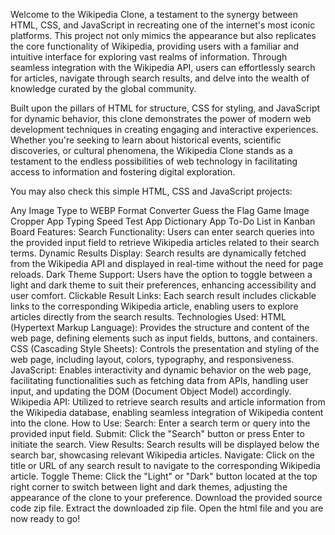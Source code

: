 Welcome to the Wikipedia Clone, a testament to the synergy between HTML, CSS, and JavaScript in recreating one of the internet's most iconic platforms. This project not only mimics the appearance but also replicates the core functionality of Wikipedia, providing users with a familiar and intuitive interface for exploring vast realms of information. Through seamless integration with the Wikipedia API, users can effortlessly search for articles, navigate through search results, and delve into the wealth of knowledge curated by the global community.

Built upon the pillars of HTML for structure, CSS for styling, and JavaScript for dynamic behavior, this clone demonstrates the power of modern web development techniques in creating engaging and interactive experiences. Whether you're seeking to learn about historical events, scientific discoveries, or cultural phenomena, the Wikipedia Clone stands as a testament to the endless possibilities of web technology in facilitating access to information and fostering digital exploration.


You may also check this simple HTML, CSS and JavaScript projects:

Any Image Type to WEBP Format Converter
Guess the Flag Game
Image Cropper App
Typing Speed Test App
Dictionary App
To-Do List in Kanban Board
Features:
Search Functionality: Users can enter search queries into the provided input field to retrieve Wikipedia articles related to their search terms.
Dynamic Results Display: Search results are dynamically fetched from the Wikipedia API and displayed in real-time without the need for page reloads.
Dark Theme Support: Users have the option to toggle between a light and dark theme to suit their preferences, enhancing accessibility and user comfort.
Clickable Result Links: Each search result includes clickable links to the corresponding Wikipedia article, enabling users to explore articles directly from the search results.
Technologies Used:
HTML (Hypertext Markup Language): Provides the structure and content of the web page, defining elements such as input fields, buttons, and containers.
CSS (Cascading Style Sheets): Controls the presentation and styling of the web page, including layout, colors, typography, and responsiveness.
JavaScript: Enables interactivity and dynamic behavior on the web page, facilitating functionalities such as fetching data from APIs, handling user input, and updating the DOM (Document Object Model) accordingly.
Wikipedia API: Utilized to retrieve search results and article information from the Wikipedia database, enabling seamless integration of Wikipedia content into the clone.
How to Use:
Search: Enter a search term or query into the provided input field.
Submit: Click the "Search" button or press Enter to initiate the search.
View Results: Search results will be displayed below the search bar, showcasing relevant Wikipedia articles.
Navigate: Click on the title or URL of any search result to navigate to the corresponding Wikipedia article.
Toggle Theme: Click the "Light" or "Dark" button located at the top right corner to switch between light and dark themes, adjusting the appearance of the clone to your preference.
Download the provided source code zip file.
Extract the downloaded zip file.
Open the html file and you are now ready to go!
